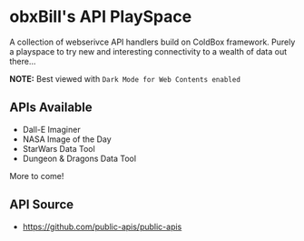 # obxBill's API PlaySpace

A collection of webserivce API handlers build on ColdBox framework.  Purely a playspace to try new and interesting connectivity to a wealth of data out there...

**NOTE:**  Best viewed with `Dark Mode for Web Contents enabled`

## APIs Available
- Dall-E Imaginer
- NASA Image of the Day
- StarWars Data Tool
- Dungeon & Dragons Data Tool

More to come!

## API Source
- https://github.com/public-apis/public-apis

